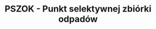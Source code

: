 ---
title: "PSZOK - Punkt selektywnej zbiórki odpadów"
draft: false
# page title background image
bg_image: "images/backgrounds/page-title.jpg"
# meta description
description : ""
---